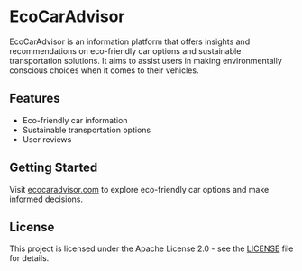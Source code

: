 # EcoCarAdvisor

EcoCarAdvisor is an information platform that offers insights and recommendations on eco-friendly car options and sustainable transportation solutions. It aims to assist users in making environmentally conscious choices when it comes to their vehicles.

## Features
- Eco-friendly car information
- Sustainable transportation options
- User reviews

## Getting Started
Visit [ecocaradvisor.com](https://ecocaradvisor.com) to explore eco-friendly car options and make informed decisions.

## License
This project is licensed under the Apache License 2.0 - see the [LICENSE](LICENSE) file for details.
